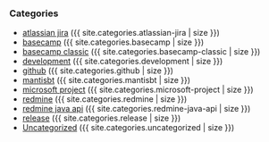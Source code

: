 <div id="categories">
	<div><h3>Categories</h3></div>		
	<ul>
		<li><a href="{{site.baseurl}}/category/atlassian-jira/">atlassian jira</a> ({{ site.categories.atlassian-jira  | size }})		</li>
		<li><a href="{{site.baseurl}}/category/basecamp/">basecamp</a> ({{ site.categories.basecamp  | size }})
		</li>
		<li><a href="{{site.baseurl}}/category/basecamp-classic/">basecamp classic</a> ({{ site.categories.basecamp-classic  | size }})
		</li>
		<li><a href="{{site.baseurl}}/category/development/">development</a> ({{ site.categories.development | size }})
		</li>
		<li ><a href="{{site.baseurl}}/category/github/">github</a> ({{ site.categories.github  | size }})
		</li>
		<li><a href="{{site.baseurl}}/category/mantisbt/">mantisbt</a> ({{ site.categories.mantisbt  | size }})
		</li>
		<li><a href="{{site.baseurl}}/category/microsoft-project/">microsoft project</a> ({{ site.categories.microsoft-project  | size }})
		</li>
		<li><a href="{{site.baseurl}}/category/redmine/">redmine</a> ({{ site.categories.redmine  | size }})
		</li>
		<li><a href="{{site.baseurl}}/category/redmine-java-api/">redmine java api</a> ({{ site.categories.redmine-java-api  | size }})
		</li>
		<li><a href="{{site.baseurl}}/category/release/">release</a> ({{ site.categories.release  | size }})
		</li>
		<li><a href="{{site.baseurl}}/category/uncategorized/">Uncategorized</a> ({{ site.categories.uncategorized  | size }})
		</li>
	</ul>
</div>